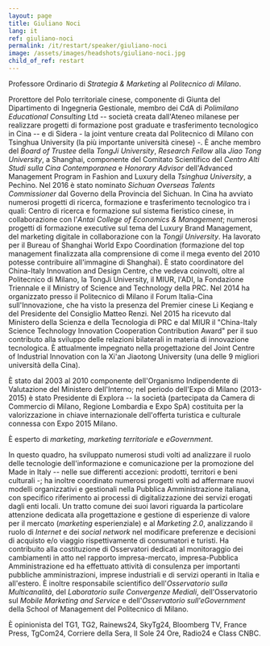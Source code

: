 ```yaml
---
layout: page
title: Giuliano Noci
lang: it
ref: giuliano-noci
permalink: /it/restart/speaker/giuliano-noci
image: /assets/images/headshots/giuliano-noci.jpg
child_of_ref: restart
---
```


Professore Ordinario di *Strategia &* *Marketing* al *Politecnico di Milano*.

Prorettore del Polo territoriale cinese, componente di Giunta del Dipartimento di Ingegneria Gestionale, membro dei CdA di *Polimilano Educational Consulting* Ltd -- società creata dall'Ateneo milanese per realizzare progetti di formazione post graduate e trasferimento tecnologico in Cina -- e di Sidera - la joint venture creata dal Politecnico di Milano con Tsinghua University (la più importante università cinese) -. È anche membro del *Board of Trustee* della *TongJi University*, *Research Fellow* alla *Jiao Tong University*, a Shanghai, componente del Comitato Scientifico del *Centro Alti Studi sulla Cina Contemporanea* e *Honorary Advisor* dell'Advanced Management Program in Fashion and Luxury della *Tsinghua University*, a Pechino. Nel 2016 è stato nominato *Sichuan Overseas Talents Commissioner* dal Governo della Provincia del Sichuan. In Cina ha avviato numerosi progetti di ricerca, formazione e trasferimento tecnologico tra i quali: Centro di ricerca e formazione sul sistema fieristico cinese, in collaborazione con l'*Antai College of Economics & Management*; numerosi progetti di formazione executive sul tema del Luxury Brand Management, del marketing digitale in collaborazione con la *Tongji University*. Ha lavorato per il Bureau of Shanghai World Expo Coordination (formazione del top management finalizzata alla comprensione di come il mega evento del 2010 potesse contribuire all'immagine di Shanghai). È stato coordinatore del China-Italy Innovation and Design Centre, che vedeva coinvolti, oltre al Politecnico di Milano, la TongJi University, il MIUR, l'ADI, la Fondazione Triennale e il Ministry of Science and Technology della PRC. Nel 2014 ha organizzato presso il Politecnico di Milano il Forum Italia-Cina sull'Innovazione, che ha visto la presenza del Premier cinese Li Keqiang e del Presidente del Consiglio Matteo Renzi. Nel 2015 ha ricevuto dal Ministero della Scienza e della Tecnologia di PRC e dal MIUR il "China-Italy Science Technology Innovation Cooperation Contribution Award" per il suo contributo alla sviluppo delle relazioni bilaterali in materia di innovazione tecnologica. È attualmente impegnato nella progettazione del Joint Centre of Industrial Innovation con la Xi'an Jiaotong University (una delle 9 migliori università della Cina).

È stato dal 2003 al 2010 componente dell'Organismo Indipendente di Valutazione del Ministero dell'Interno; nel periodo dell'Expo di Milano (2013-2015) è stato Presidente di Explora -- la società (partecipata da Camera di Commercio di Milano, Regione Lombardia e Expo SpA) costituita per la valorizzazione in chiave internazionale dell'offerta turistica e culturale connessa con Expo 2015 Milano.

È esperto di *marketing,* *marketing territoriale* e *eGovernment*.

In questo quadro, ha sviluppato numerosi studi volti ad analizzare il ruolo delle tecnologie dell'informazione e comunicazione per la promozione del Made in Italy -- nelle sue differenti accezioni: prodotti, territori e beni culturali -; ha inoltre coordinato numerosi progetti volti ad affermare nuovi modelli organizzativi e gestionali nella Pubblica Amministrazione italiana, con specifico riferimento ai processi di digitalizzazione dei servizi erogati dagli enti locali. Un tratto comune dei suoi lavori riguarda la particolare attenzione dedicata alla progettazione e gestione di esperienze di valore per il mercato (*marketing* esperienziale) e al *Marketing 2.0*, analizzando il ruolo di *Internet* e dei *social network* nel modificare preferenze e decisioni di acquisto e/o viaggio rispettivamente di consumatori e turisti. Ha contribuito alla costituzione di Osservatori dedicati al monitoraggio dei cambiamenti in atto nel rapporto impresa-mercato, impresa-Pubblica Amministrazione ed ha effettuato attività di consulenza per importanti pubbliche amministrazioni, imprese industriali e di servizi operanti in Italia e all'estero. È inoltre responsabile scientifico dell'*Osservatorio sulla Multicanalità*, del *Laboratorio sulle Convergenze Mediali*, dell'Osservatorio sul *Mobile Marketing and Service* e dell'*Osservatorio sull'eGovernment* della School of Management del Politecnico di Milano.

È opinionista del TG1, TG2, Rainews24, SkyTg24, Bloomberg TV, France Press, TgCom24, Corriere della Sera, Il Sole 24 Ore, Radio24 e Class CNBC.
